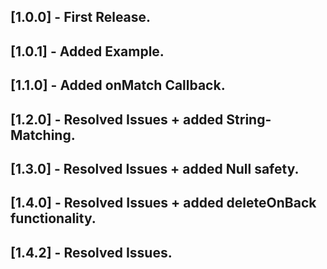 ## [1.0.0] - First Release.

## [1.0.1] - Added Example.

## [1.1.0] - Added onMatch Callback.

## [1.2.0] - Resolved Issues + added String-Matching.

## [1.3.0] - Resolved Issues + added Null safety.

## [1.4.0] - Resolved Issues + added deleteOnBack functionality.

## [1.4.2] - Resolved Issues.
